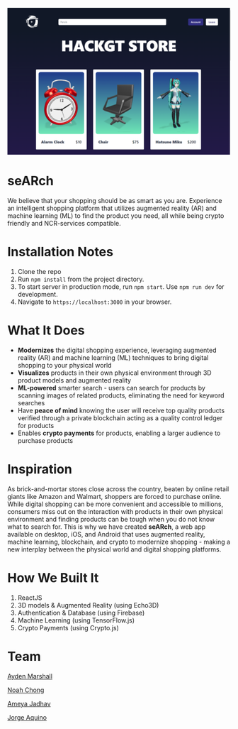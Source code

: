 ![HackGTStore](HackGTStore.PNG)

# seARch

We believe that your shopping should be as smart as you are. Experience an intelligent shopping platform that utilizes augmented reality (AR) and machine learning (ML) to find the product you need, all while being crypto friendly and NCR-services compatible.


# Installation Notes

1. Clone the repo
2. Run `npm install` from the project directory.
3. To start server in production mode, run `npm start`. Use `npm run dev` for development.
4. Navigate to `https://localhost:3000` in your browser.


# What It Does
- **Modernizes** the digital shopping experience, leveraging augmented reality (AR) and machine learning (ML) techniques to bring digital shopping to your physical world
- **Visualizes** products in their own physical environment through 3D product models and augmented reality
- **ML-powered** smarter search - users can search for products by scanning images of related products, eliminating the need for keyword searches
- Have **peace of mind** knowing the user will receive top quality products verified through a private blockchain acting as a quality control ledger for products
- Enables **crypto payments** for products, enabling a larger audience to purchase products


# Inspiration
As brick-and-mortar stores close across the country, beaten by online retail giants like Amazon and Walmart, shoppers are forced to purchase online. While digital shopping can be more convenient and accessible to millions, consumers miss out on the interaction with products in their own physical environment and finding products can be tough when you do not know what to search for. This is why we have created **seARch**, a web app available on desktop, iOS, and Android that uses augmented reality, machine learning, blockchain, and crypto to modernize shopping - making a new interplay between the physical world and digital shopping platforms.


# How We Built It
1. ReactJS
2. 3D models & Augmented Reality (using Echo3D)
3. Authentication & Database (using Firebase)
4. Machine Learning (using TensorFlow.js)
5. Crypto Payments (using Crypto.js)


# Team
[Ayden Marshall](https://www.linkedin.com/in/ayden-marshall-31a330172/)

[Noah Chong](https://www.linkedin.com/in/noahchong/)

[Ameya Jadhav](https://www.linkedin.com/in/ameyajadhav/)

[Jorge Aquino](https://www.linkedin.com/in/jorge-e-aquino/)
